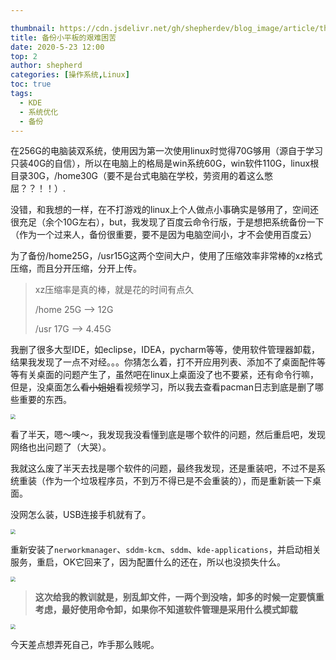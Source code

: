 ```yaml
---

thumbnail: https://cdn.jsdelivr.net/gh/shepherdev/blog_image/article/thumbnail/manjaro/manjaro_maia_abstract2.jpg
title: 备份小平板的艰难困苦
date: 2020-5-23 12:00
top: 2
author: shepherd
categories: [操作系统,Linux]
toc: true
tags:
  - KDE
  - 系统优化
  - 备份
---
```


在256G的电脑装双系统，使用因为第一次使用linux时觉得70G够用（源自于学习只装40G的自信），所以在电脑上的格局是win系统60G，win软件110G，linux根目录30G，/home30G（要不是台式电脑在学校，劳资用的着这么憋屈？？！！）.

<!-- more -->

没错，和我想的一样，在不打游戏的linux上个人做点小事确实是够用了，空间还很充足（余个10G左右），but，我发现了百度云命令行版，于是想把系统备份一下（作为一个过来人，备份很重要，要不是因为电脑空间小，才不会使用百度云）

为了备份/home25G，/usr15G这两个空间大户，使用了压缩效率非常棒的xz格式压缩，而且分开压缩，分开上传。

> xz压缩率是真的棒，就是花的时间有点久
>
> /home 25G --> 12G
>
> /usr 17G --> 4.45G

我删了很多大型IDE，如eclipse，IDEA，pycharm等等，使用软件管理器卸载，结果我发现了一点不对经。。。你猜怎么着，打不开应用列表、添加不了桌面配件等等有关桌面的问题产生了，虽然吧在linux上桌面没了也不要紧，还有命令行嘛，但是，没桌面怎么~~看小姐姐~~看视频学习，所以我去查看pacman日志到底是删了哪些重要的东西。

<img src="https://cdn.jsdelivr.net/gh/shepherdev/blog_image/article/Emoticons/emo5.jpg" style="zoom:50%;" />

看了半天，嗯～噢～，我发现我没看懂到底是哪个软件的问题，然后重启吧，发现网络也出问题了（大哭）。

我就这么废了半天去找是哪个软件的问题，最终我发现，还是重装吧，不过不是系统重装（作为一个垃圾程序员，不到万不得已是不会重装的），而是重新装一下桌面。

没网怎么装，USB连接手机就有了。

<img src="https://cdn.jsdelivr.net/gh/shepherdev/blog_image/article/Emoticons/emo2.jpeg" style="zoom:50%;" />

重新安装了`nerworkmanager`、`sddm-kcm`、`sddm`、`kde-applications`，并启动相关服务，重启，OK它回来了，因为配置什么的还在，所以也没损失什么。

<img src="https://cdn.jsdelivr.net/gh/shepherdev/blog_image/article/Emoticons/emo6.jpg" style="zoom:50%;" />

> **这次给我的教训就是，别乱卸文件，一两个到没啥，卸多的时候一定要慎重考虑，最好使用命令卸，如果你不知道软件管理是采用什么模式卸载**

<img src="https://cdn.jsdelivr.net/gh/shepherdev/blog_image/article/Emoticons/emo3.gif" style="zoom:50%;" />

今天差点想弄死自己，咋手那么贱呢。